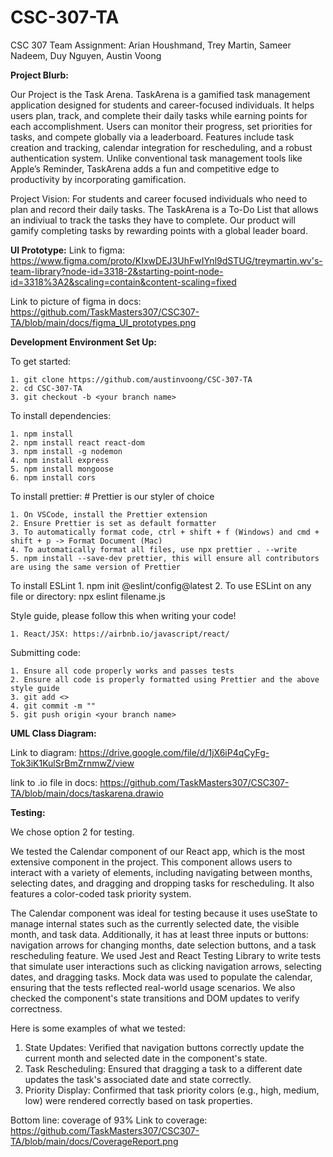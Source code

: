 # CSC-307-TA

CSC 307 Team Assignment: Arian Houshmand, Trey Martin, Sameer Nadeem, Duy Nguyen, Austin Voong


**Project Blurb:**

Our Project is the Task Arena. TaskArena is a gamified task management application designed for students and career-focused individuals. It helps users plan, track, and complete their daily tasks while earning points for each accomplishment. Users can monitor their progress, set priorities for tasks, and compete globally via a leaderboard. Features include task creation and tracking, calendar integration for rescheduling, and a robust authentication system. Unlike conventional task management tools like Apple’s Reminder, TaskArena adds a fun and competitive edge to productivity by incorporating gamification.

Project Vision: For students and career focused individuals who need to plan and record their daily tasks. The TaskArena is a To-Do List that allows an indiviual to track the tasks they have to complete. Our product will gamify completing tasks by rewarding points with a global leader board. 


**UI Prototype:**
Link to figma: https://www.figma.com/proto/KIxwDEJ3UhFwIYnl9dSTUG/treymartin.wv's-team-library?node-id=3318-2&starting-point-node-id=3318%3A2&scaling=contain&content-scaling=fixed

Link to picture of figma in docs: https://github.com/TaskMasters307/CSC307-TA/blob/main/docs/figma_UI_prototypes.png

**Development Environment Set Up:**

To get started:

    1. git clone https://github.com/austinvoong/CSC-307-TA
    2. cd CSC-307-TA
    3. git checkout -b <your branch name>

To install dependencies:

    1. npm install
    2. npm install react react-dom
    3. npm install -g nodemon
    4. npm install express
    5. npm install mongoose
    6. npm install cors

To install prettier: # Prettier is our styler of choice

    1. On VSCode, install the Prettier extension
    2. Ensure Prettier is set as default formatter
    3. To automatically format code, ctrl + shift + f (Windows) and cmd + shift + p -> Format Document (Mac)
    4. To automatically format all files, use npx prettier . --write
    5. npm install --save-dev prettier, this will ensure all contributors are using the same version of Prettier

To install ESLint 1. npm init @eslint/config@latest 2. To use ESLint on any file or directory: npx eslint filename.js

Style guide, please follow this when writing your code!

    1. React/JSX: https://airbnb.io/javascript/react/

Submitting code:

    1. Ensure all code properly works and passes tests
    2. Ensure all code is properly formatted using Prettier and the above style guide
    3. git add <>
    4. git commit -m ""
    5. git push origin <your branch name>

**UML Class Diagram:**


Link to diagram: https://drive.google.com/file/d/1jX6iP4qCyFg-Tok3iK1KulSrBmZrnmwZ/view

link to .io file in docs: https://github.com/TaskMasters307/CSC307-TA/blob/main/docs/taskarena.drawio

**Testing:**

We chose option 2 for testing. 

We tested the Calendar component of our React app, which is the most extensive component in the project. This component allows users to interact with a variety of elements, including navigating between months, selecting dates, and dragging and dropping tasks for rescheduling. It also features a color-coded task priority system.

The Calendar component was ideal for testing because it uses useState to manage internal states such as the currently selected date, the visible month, and task data. Additionally, it has at least three inputs or buttons: navigation arrows for changing months, date selection buttons, and a task rescheduling feature. We used Jest and React Testing Library to write tests that simulate user interactions such as clicking navigation arrows, selecting dates, and dragging tasks. Mock data was used to populate the calendar, ensuring that the tests reflected real-world usage scenarios. We also checked the component's state transitions and DOM updates to verify correctness.

Here is some examples of what we tested:
1. State Updates: Verified that navigation buttons correctly update the current month and selected date in the component's state.
2. Task Rescheduling: Ensured that dragging a task to a different date updates the task's associated date and state correctly.
3. Priority Display: Confirmed that task priority colors (e.g., high, medium, low) were rendered correctly based on task properties.

Bottom line: coverage of 93% 
Link to coverage:  https://github.com/TaskMasters307/CSC307-TA/blob/main/docs/CoverageReport.png

